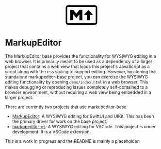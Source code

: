 <p align="center">
    <picture>
        <source media="(prefers-color-scheme: dark)" srcset="https://github.com/stevengharris/markupeditor-base/blob/264c007e23d4e9d14642b2acccd099a01c9b3195/markup-mark-solid.svg">
        <source media="(prefers-color-scheme: light)" srcset="https://github.com/stevengharris/markupeditor-base/blob/264c007e23d4e9d14642b2acccd099a01c9b3195/markup-mark.svg">
        <img alt="The MarkupEditor logo" src="https://github.com/stevengharris/markupeditor-base/blob/264c007e23d4e9d14642b2acccd099a01c9b3195/markup-mark.svg" width="104px" height="64px" >
    </picture>
</p>

# MarkupEditor

The MarkupEditor base provides the functionality for WYSIWYG editing in a web browser. It is primarily meant to be used as a dependency of a larger project that contains a web view that loads this project's JavaScript as a script along with the css styling to support editing. However, by cloning the standalone markupeditor-base project, you can exercise the WYSIWYG editing functionality by opening `demo/index.html` in a web browser. This makes debugging or reproducing issues completely self-contained to a browser environment, without requiring a web view being embedded in a larger project.

There are currently two projects that use markupeditor-base:

* [MarkupEditor](https://github.com/stevengharris/MarkupEditor): A WYSIWYG editing for SwiftUI and UIKit. This has been the primary driver for work on the base project.
* [markupeditor-vs](https://github.com/stevengharris/): A WYSIWYG editing for VSCode. This project is under development. It is a VSCode extension.

This is a work in progress and the README is mainly a placeholder.